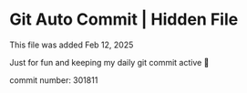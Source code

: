 # Git Auto Commit | Hidden File

This file was added Feb 12, 2025

Just for fun and keeping my daily git commit active 🤪

commit number: 301811
